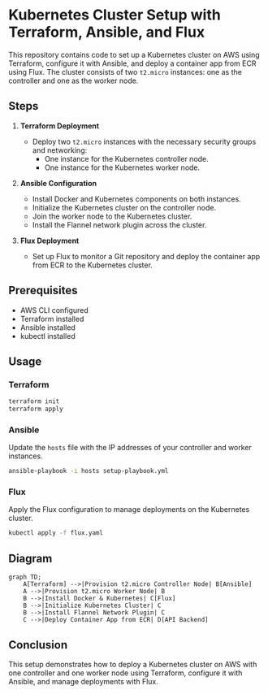 # Kubernetes Cluster Setup with Terraform, Ansible, and Flux

This repository contains code to set up a Kubernetes cluster on AWS using Terraform, configure it with Ansible, and deploy a container app from ECR using Flux. The cluster consists of two `t2.micro` instances: one as the controller and one as the worker node.

## Steps

1. **Terraform Deployment**
   - Deploy two `t2.micro` instances with the necessary security groups and networking:
     - One instance for the Kubernetes controller node.
     - One instance for the Kubernetes worker node.

2. **Ansible Configuration**
   - Install Docker and Kubernetes components on both instances.
   - Initialize the Kubernetes cluster on the controller node.
   - Join the worker node to the Kubernetes cluster.
   - Install the Flannel network plugin across the cluster.

3. **Flux Deployment**
   - Set up Flux to monitor a Git repository and deploy the container app from ECR to the Kubernetes cluster.

## Prerequisites

- AWS CLI configured
- Terraform installed
- Ansible installed
- kubectl installed

## Usage

### Terraform

```sh
terraform init
terraform apply
```

### Ansible

Update the `hosts` file with the IP addresses of your controller and worker instances.

```sh
ansible-playbook -i hosts setup-playbook.yml
```

### Flux

Apply the Flux configuration to manage deployments on the Kubernetes cluster.

```sh
kubectl apply -f flux.yaml
```

## Diagram

```mermaid
graph TD;
    A[Terraform] -->|Provision t2.micro Controller Node| B[Ansible]
    A -->|Provision t2.micro Worker Node| B
    B -->|Install Docker & Kubernetes| C[Flux]
    B -->|Initialize Kubernetes Cluster| C
    B -->|Install Flannel Network Plugin| C
    C -->|Deploy Container App from ECR| D[API Backend]
```

## Conclusion

This setup demonstrates how to deploy a Kubernetes cluster on AWS with one controller and one worker node using Terraform, configure it with Ansible, and manage deployments with Flux.


